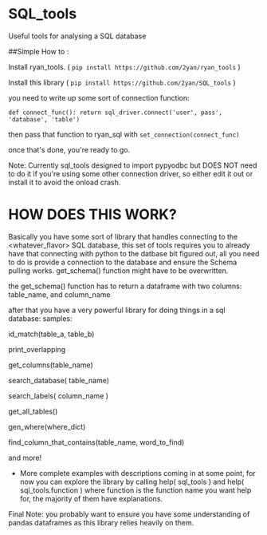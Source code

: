 # SQL_tools
Useful tools for analysing a SQL database



##Simple How to :

Install ryan_tools.  ( `pip install https://github.com/2yan/ryan_tools` )

Install this library ( `pip install https://github.com/2yan/SQL_tools` )

you need to write up some sort of connection function:


`def connect_func():
	return sql_driver.connect('user', pass', 'database', 'table')`

then pass that function to ryan_sql with 
`set_connection(connect_func)`

once that's done, you're ready to go. 


Note: Currently sql_tools designed to import pypyodbc but DOES NOT need to do it if you're using some other connection driver, so either edit it out or install it to avoid the onload crash. 


# HOW DOES THIS WORK?

Basically you have some sort of library that handles connecting to the <whatever_flavor> SQL database, this set of tools requires you to already have that connecting with python to the datbase bit figured out, all you need to do is provide a connection to the database and ensure the Schema pulling works. get_schema() function might have to be overwritten.


the get_schema() function has to return a dataframe with two columns: table_name, and column_name



after that you have a very powerful library for doing things in a sql database:
samples: 

id_match(table_a, table_b)

print_overlapping

get_columns(table_name)

search_database( table_name)

search_labels( column_name )

get_all_tables()

gen_where(where_dict)

find_column_that_contains(table_name, word_to_find)

and more!

- More complete examples with descriptions coming in at some point, for now you can explore the library by calling help( sql_tools )
and help( sql_tools.function ) where function is the function name you want help for, the majority of them have explanations. 

Final Note:
you probably want to ensure you have some understanding of pandas dataframes as this library relies heavily on them. 








